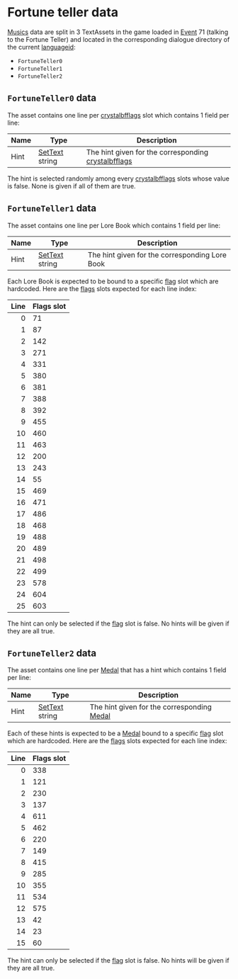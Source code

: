 # Fortune teller data

[Musics](../Enums%20and%20IDs/Musics.md) data are split in 3 TextAssets in the game loaded in [Event](../Enums%20and%20IDs/Events.md) 71 (talking to the Fortune Teller) and located in the corresponding dialogue directory of the current [languageid](../SetText/languageid.md):

* `FortuneTeller0`
* `FortuneTeller1`
* `FortuneTeller2`

## `FortuneTeller0` data

The asset contains one line per [crystalbfflags](../Enums%20and%20IDs/crystalbfflags.md) slot which contains 1 field per line:

|Name|Type|Description|
|----|----|-----------|
|Hint|[SetText](../SetText/SetText.md) string|The hint given for the corresponding [crystalbfflags](../Enums%20and%20IDs/crystalbfflags.md)|

The hint is selected randomly among every [crystalbfflags](../Enums%20and%20IDs/crystalbfflags.md) slots whose value is false. None is given if all of them are true.

## `FortuneTeller1` data

The asset contains one line per Lore Book which contains 1 field per line:

|Name|Type|Description|
|----|----|-----------|
|Hint|[SetText](../SetText/SetText.md) string|The hint given for the corresponding Lore Book|

Each Lore Book is expected to be bound to a specific [flag](../Flags%20arrays/flags.md) slot which are hardcoded. Here are the [flags](../Flags%20arrays/flags.md) slots expected for each line index:

|Line|Flags slot|
|----:|----------|
|0|71|
|1|87|
|2|142|
|3|271|
|4|331|
|5|380|
|6|381|
|7|388|
|8|392|
|9|455|
|10|460|
|11|463|
|12|200|
|13|243|
|14|55|
|15|469|
|16|471|
|17|486|
|18|468|
|19|488|
|20|489|
|21|498|
|22|499|
|23|578|
|24|604|
|25|603|

The hint can only be selected if the [flag](../Flags%20arrays/flags.md) slot is false. No hints will be given if they are all true.

## `FortuneTeller2` data

The asset contains one line per [Medal](../Enums%20and%20IDs/Medal.md) that has a hint which contains 1 field per line:

|Name|Type|Description|
|----|----|-----------|
|Hint|[SetText](../SetText/SetText.md) string|The hint given for the corresponding [Medal](../Enums%20and%20IDs/Medal.md)|

Each of these hints is expected to be a [Medal](../Enums%20and%20IDs/Medal.md) bound to a specific [flag](../Flags%20arrays/flags.md) slot which are hardcoded. Here are the [flags](../Flags%20arrays/flags.md) slots expected for each line index:

|Line|Flags slot|
|----:|----------|
|0|338|
|1|121|
|2|230|
|3|137|
|4|611|
|5|462|
|6|220|
|7|149|
|8|415|
|9|285|
|10|355|
|11|534|
|12|575|
|13|42|
|14|23|
|15|60|

The hint can only be selected if the [flag](../Flags%20arrays/flags.md) slot is false. No hints will be given if they are all true.
